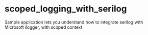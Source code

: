 # scoped_logging_with_serilog
Sample application lets you understand how to integrate serilog with Microsoft ilogger, with scoped context
